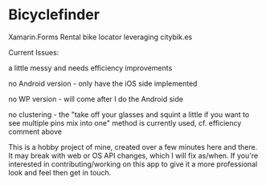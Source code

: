 # Bicyclefinder

Xamarin.Forms
Rental bike locator leveraging citybik.es


Current Issues:


  a little messy and needs efficiency improvements


  no Android version - only have the iOS side implemented


  no WP version - will come after I do the Android side


  no clustering - the "take off your glasses and squint a little if you want to see multiple pins mix into one" method is currently used, cf. efficiency comment above



This is a hobby project of mine, created over a few minutes here and there. It may break with web or OS API changes, which I will fix as/when. If you're interested in contributing/working on this app to give it a more professional look and feel then get in touch.
